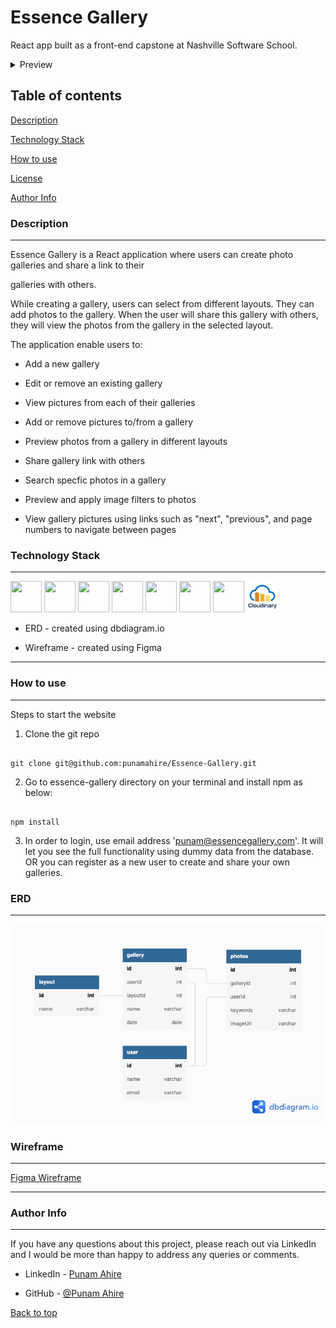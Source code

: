 
# Essence Gallery

React app built as a front-end capstone at Nashville Software School.

<details>
<summary>Preview</summary>

![Preview1](/readme_images/web1.png)
![Preview2](/readme_images/web2.png)

</details>

## Table of contents
 
[Description](#description-link)

[Technology Stack](#technology-link)

[How to use](#howToUse-link)

[License](#license-link)

[Author Info](#author-link)

  


<h3  id="description-link">Description</h3>

---

Essence Gallery is a React application where users can create photo galleries and share a link to their

galleries with others.

While creating a gallery, users can select from different layouts. They can add photos to the gallery. When the user will share this gallery with others, they will view the photos from the gallery in the selected layout.

The application enable users to:

- Add a new gallery

- Edit or remove an existing gallery

- View pictures from each of their galleries

- Add or remove pictures to/from a gallery

- Preview photos from a gallery in different layouts

- Share gallery link with others

- Search specfic photos in a gallery

- Preview and apply image filters to photos

- View gallery pictures using links such as "next", "previous", and page numbers to navigate between pages

<h3  id="technology-link">Technology Stack</h3>

---

<img src='https://upload.wikimedia.org/wikipedia/commons/a/a7/React-icon.svg' width='50' height='50' />
<img src='https://raw.githubusercontent.com/get-icon/geticon/master/icons/json.svg' width='50' height='50' />
<img src='https://raw.githubusercontent.com/get-icon/geticon/master/icons/html-5.svg' width='50' height='50' />
<img src='https://raw.githubusercontent.com/get-icon/geticon/master/icons/css-3.svg' width='50' height='50' />
<img src='https://raw.githubusercontent.com/get-icon/geticon/master/icons/javascript.svg' width='50' height='50' />
<img src='https://raw.githubusercontent.com/get-icon/geticon/master/icons/bootstrap.svg' width='50' height='50' />
<img src='https://raw.githubusercontent.com/get-icon/geticon/master/icons/github-icon.svg' width='50' height='50' />
<img src='/readme_images/cloudinary-logo.jpeg' width='50' height='50' />


- ERD - created using dbdiagram.io

- Wireframe - created using Figma

 
---

<h3  id="howToUse-link">How to use</h3>

---

Steps to start the website

1. Clone the git repo

```

git clone git@github.com:punamahire/Essence-Gallery.git

```

2. Go to essence-gallery directory on your terminal and install npm as below:

```

npm install

```

3. In order to login, use email address 'punam@essencegallery.com'. It will let you see the full functionality using dummy data from the database. OR you can register as a new user to create and share your own galleries.


### ERD
---

![ERD](/readme_images/erd.png)

### Wireframe

---

[Figma Wireframe](https://www.figma.com/file/g1aEQBSdD5jseqISkSmLZ1/Essence-Gallery?node-id=3%3A2)

---

<h3  id="author-link">Author Info</h3>

---

If you have any questions about this project, please reach out via LinkedIn and I would be more than happy to address any queries or comments.

- LinkedIn - [Punam Ahire](https://www.linkedin.com/in/punam-ahire/)

- GitHub - [@Punam Ahire](https://github.com/punamahire)

[Back to top](#)